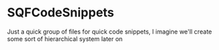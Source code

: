 # SQFCodeSnippets

Just a quick group of files for quick code snippets, I imagine we'll create some sort of hierarchical system later on
